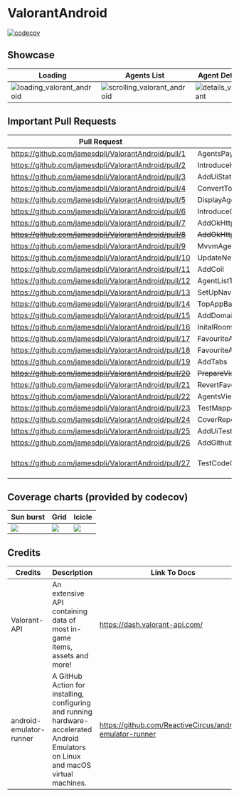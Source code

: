 # ValorantAndroid
[![codecov](https://codecov.io/github/jamesdpli/ValorantAndroid/branch/main/graph/badge.svg?token=UNDOLLXR0Z)](https://codecov.io/github/jamesdpli/ValorantAndroid)

## Showcase
| Loading | Agents List | Agent Details |
| --- | --- | --- | 
|![loading_valorant_android](https://github.com/jamesdpli/ValorantAndroid/assets/96268466/e448ce45-0d6d-4e7e-acd4-e3182a796eeb)| ![scrolling_valorant_android](https://github.com/jamesdpli/ValorantAndroid/assets/96268466/32e84dd8-2f19-403b-b0b1-70ef4384b469)| ![details_valorant](https://github.com/jamesdpli/ValorantAndroid/assets/96268466/4b810f2a-345e-4fa7-b10c-eff7843c5177)|

## Important Pull Requests
|Pull Request| Branch Name | Short Description |
| --- |--- | --- |
| https://github.com/jamesdpli/ValorantAndroid/pull/1 | AgentsPayload | Display a payload from an api on the screen, no di etc. This just lays out the basics |
| https://github.com/jamesdpli/ValorantAndroid/pull/2 | IntroduceHilt | Introduces and utilises dagger-hilt for dependency injection best practice |
| https://github.com/jamesdpli/ValorantAndroid/pull/3 | AddUiState | Add UiState sealed interface to AgentsViewModel and utilise it |
| https://github.com/jamesdpli/ValorantAndroid/pull/4 | ConvertToStateFlow | Converts ComposeSate to StateFlow |
| https://github.com/jamesdpli/ValorantAndroid/pull/5 | DisplayAgentNames | Display agent names in LazyColumn |
| https://github.com/jamesdpli/ValorantAndroid/pull/6 | IntroduceComposeNavigation | Basic PR for compose navigation integration |
| https://github.com/jamesdpli/ValorantAndroid/pull/7 | AddOkHttpInterceptor | Adds OkHttpInterceptor |
| ~~https://github.com/jamesdpli/ValorantAndroid/pull/8~~ | ~~AddOkHttpInterceptor~~ | ~~Empty PR. Not sure what happened here~~ |
| https://github.com/jamesdpli/ValorantAndroid/pull/9 | MvvmAgentDetailsScreen | Adds agent details screen with partial mvvvm |
| https://github.com/jamesdpli/ValorantAndroid/pull/10 | UpdateNetworking | New screen uses repository pattern, dto's use nested data classes |
| https://github.com/jamesdpli/ValorantAndroid/pull/11 | AddCoil | Adds coil and async image example |
| https://github.com/jamesdpli/ValorantAndroid/pull/12 | AgentListToDetailsUiRework | Rework of Agent list to agent details functionality |
| https://github.com/jamesdpli/ValorantAndroid/pull/13 | SetUpNavGraph | Set up nested navigation |
| https://github.com/jamesdpli/ValorantAndroid/pull/14 | TopAppBar | Initial TopAppBar implementation |
| https://github.com/jamesdpli/ValorantAndroid/pull/15 | AddDomainLayer | Initial domain layer implementation |
| https://github.com/jamesdpli/ValorantAndroid/pull/16 | InitalRoomDatabaseImplementation | Inital room database implementation, with example insert statement |
| https://github.com/jamesdpli/ValorantAndroid/pull/17 | FavouriteAgentsPartOne | Add a favourites feature to agents on the agents list screen, data is persisted in a room database |
| https://github.com/jamesdpli/ValorantAndroid/pull/18 | FavouriteAgentsPartTwo | Improve favourite agents feature by moving towards an offline first model |
| https://github.com/jamesdpli/ValorantAndroid/pull/19 | AddTabs | Add tabs so the user can view their favourite agents seperatly from the list of agents |
| ~~https://github.com/jamesdpli/ValorantAndroid/pull/20~~ | ~~PrepareViewModelForTesting~~ | ~~Closed PR~~ |
| https://github.com/jamesdpli/ValorantAndroid/pull/21 | RevertFavourites | Add tabs so the user can view their favourite agents seperatly from the list of agents |
| https://github.com/jamesdpli/ValorantAndroid/pull/22 | AgentsViewModelTest | Make AgentsViewModel have 100% unit test coverage |
| https://github.com/jamesdpli/ValorantAndroid/pull/23 | TestMapperAndDetailViewModel | Add tests for mapper and AgentsDetailViewModel  |
| https://github.com/jamesdpli/ValorantAndroid/pull/24 | CoverRepositoryInTest | Add tests for AgentsRepositoryImpl  |
| https://github.com/jamesdpli/ValorantAndroid/pull/25 | AddUiTests | Add Ui tests for the `AgentsScreen` |
| https://github.com/jamesdpli/ValorantAndroid/pull/26 | AddGithubActions | Add Github actions that check run all ui and unit tests |
| https://github.com/jamesdpli/ValorantAndroid/pull/27 | TestCodeCov | Add Kover and use GitHub actions to send the test report to codecov, commit https://github.com/jamesdpli/ValorantAndroid/commit/e7780481d550699c17e8b7a1301a560954b1cd7d fixes an issue with codecov not populating |

## Coverage charts (provided by codecov)

| Sun burst | Grid | Icicle |
| --- | --- | --- |
| <img src="https://codecov.io/github/jamesdpli/ValorantAndroid/graphs/sunburst.svg?token=UNDOLLXR0Z" /> | <img src ="https://codecov.io/github/jamesdpli/ValorantAndroid/graphs/tree.svg?token=UNDOLLXR0Z" /> | <img src="https://codecov.io/github/jamesdpli/ValorantAndroid/graphs/icicle.svg?token=UNDOLLXR0Z" /> |

## **Credits**

| Credits | Description                                                                                                                                                                                                 | Link To Docs                   |
|---------|------------------------------------------------------------------------------------------------------------------------------------------------------------------------------------------------------------------------|--------------------------------|
| Valorant-API   | An extensive API containing data of most in-game items, assets and more! | https://dash.valorant-api.com/ | 
| android-emulator-runner | A GitHub Action for installing, configuring and running hardware-accelerated Android Emulators on Linux and macOS virtual machines.|https://github.com/ReactiveCircus/android-emulator-runner |
